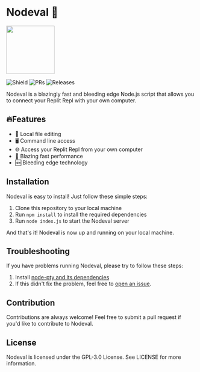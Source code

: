 






# Nodeval 🚀

<img src="nodeval.png" width="128">

![Shield](https://img.shields.io/github/downloads/lafkpages/Nodeval/total)
![PRs](https://img.shields.io/github/issues-pr/lafkpages/Nodeval)
![Releases](https://img.shields.io/github/v/release/lafkpages/Nodeval?include_prereleases)

Nodeval is a blazingly fast and bleeding edge Node.js script that allows you to connect your Replit Repl with your own computer. 

## 🔥Features

- 📁 Local file editing
- 🖥️ Command line access
- 🌐 Access your Replit Repl from your own computer
- 🚀 Blazing fast performance
- 🆕 Bleeding edge technology


## Installation

Nodeval is easy to install! Just follow these simple steps:

1.  Clone this repository to your local machine
2.  Run `npm install` to install the required dependencies
3.  Run `node index.js` to start the Nodeval server

And that's it! Nodeval is now up and running on your local machine.

## Troubleshooting

If you have problems running Nodeval, please try to follow these steps:
1. Install [node-pty and its dependencies](https://www.npmjs.com/package/node-pty#Dependencies)
2. If this didn't fix the problem, feel free to [open an issue](https://github.com/lafkpages/Nodeval/issues/new).

## Contribution

Contributions are always welcome! Feel free to submit a pull request if you'd like to contribute to Nodeval.

## License

Nodeval is licensed under the GPL-3.0 License. See LICENSE for more information.